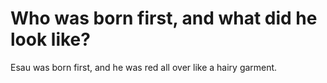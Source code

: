 # Who was born first, and what did he look like?

Esau was born first, and he was red all over like a hairy garment.
